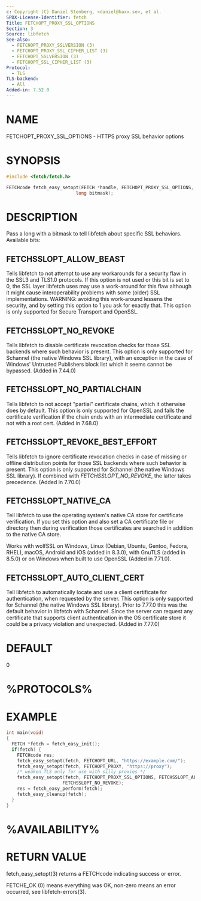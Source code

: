 ```yaml
---
c: Copyright (C) Daniel Stenberg, <daniel@haxx.se>, et al.
SPDX-License-Identifier: fetch
Title: FETCHOPT_PROXY_SSL_OPTIONS
Section: 3
Source: libfetch
See-also:
  - FETCHOPT_PROXY_SSLVERSION (3)
  - FETCHOPT_PROXY_SSL_CIPHER_LIST (3)
  - FETCHOPT_SSLVERSION (3)
  - FETCHOPT_SSL_CIPHER_LIST (3)
Protocol:
  - TLS
TLS-backend:
  - All
Added-in: 7.52.0
---
```


# NAME

FETCHOPT_PROXY_SSL_OPTIONS - HTTPS proxy SSL behavior options

# SYNOPSIS

~~~c
#include <fetch/fetch.h>

FETCHcode fetch_easy_setopt(FETCH *handle, FETCHOPT_PROXY_SSL_OPTIONS,
                          long bitmask);
~~~

# DESCRIPTION

Pass a long with a bitmask to tell libfetch about specific SSL
behaviors. Available bits:

## FETCHSSLOPT_ALLOW_BEAST

Tells libfetch to not attempt to use any workarounds for a security flaw in the
SSL3 and TLS1.0 protocols. If this option is not used or this bit is set to 0,
the SSL layer libfetch uses may use a work-around for this flaw although it
might cause interoperability problems with some (older) SSL implementations.
WARNING: avoiding this work-around lessens the security, and by setting this
option to 1 you ask for exactly that. This option is only supported for Secure
Transport and OpenSSL.

## FETCHSSLOPT_NO_REVOKE

Tells libfetch to disable certificate revocation checks for those SSL backends
where such behavior is present. This option is only supported for Schannel
(the native Windows SSL library), with an exception in the case of Windows'
Untrusted Publishers block list which it seems cannot be bypassed. (Added in
7.44.0)

## FETCHSSLOPT_NO_PARTIALCHAIN

Tells libfetch to not accept "partial" certificate chains, which it otherwise
does by default. This option is only supported for OpenSSL and fails the
certificate verification if the chain ends with an intermediate certificate
and not with a root cert. (Added in 7.68.0)

## FETCHSSLOPT_REVOKE_BEST_EFFORT

Tells libfetch to ignore certificate revocation checks in case of missing or
offline distribution points for those SSL backends where such behavior is
present. This option is only supported for Schannel (the native Windows SSL
library). If combined with *FETCHSSLOPT_NO_REVOKE*, the latter takes
precedence. (Added in 7.70.0)

## FETCHSSLOPT_NATIVE_CA

Tell libfetch to use the operating system's native CA store for certificate
verification. If you set this option and also set a CA certificate file or
directory then during verification those certificates are searched in addition
to the native CA store.

Works with wolfSSL on Windows, Linux (Debian, Ubuntu, Gentoo, Fedora, RHEL),
macOS, Android and iOS (added in 8.3.0), with GnuTLS (added in 8.5.0) or on
Windows when built to use OpenSSL (Added in 7.71.0).

## FETCHSSLOPT_AUTO_CLIENT_CERT

Tell libfetch to automatically locate and use a client certificate for
authentication, when requested by the server. This option is only supported
for Schannel (the native Windows SSL library). Prior to 7.77.0 this was the
default behavior in libfetch with Schannel. Since the server can request any
certificate that supports client authentication in the OS certificate store it
could be a privacy violation and unexpected.
(Added in 7.77.0)

# DEFAULT

0

# %PROTOCOLS%

# EXAMPLE

~~~c
int main(void)
{
  FETCH *fetch = fetch_easy_init();
  if(fetch) {
    FETCHcode res;
    fetch_easy_setopt(fetch, FETCHOPT_URL, "https://example.com/");
    fetch_easy_setopt(fetch, FETCHOPT_PROXY, "https://proxy");
    /* weaken TLS only for use with silly proxies */
    fetch_easy_setopt(fetch, FETCHOPT_PROXY_SSL_OPTIONS, FETCHSSLOPT_ALLOW_BEAST |
                     FETCHSSLOPT_NO_REVOKE);
    res = fetch_easy_perform(fetch);
    fetch_easy_cleanup(fetch);
  }
}
~~~

# %AVAILABILITY%

# RETURN VALUE

fetch_easy_setopt(3) returns a FETCHcode indicating success or error.

FETCHE_OK (0) means everything was OK, non-zero means an error occurred, see
libfetch-errors(3).

